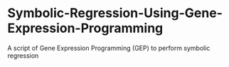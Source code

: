 # Symbolic-Regression-Using-Gene-Expression-Programming
A script of Gene Expression Programming (GEP) to perform symbolic regression
